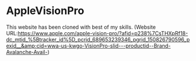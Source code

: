# AppleVisionPro
This website has been cloned with best of my skills. (Website URL:https://www.apple.com/apple-vision-pro/?afid=p238%7CsTHXpRf18-dc_mtid_%5Btracker_id%5D_pcrid_689653239346_pgrid_150826790596_pexid__&amp;cid=wwa-us-kwgo-VisionPro-slid---productid--Brand-Avalanche-Avail-)
